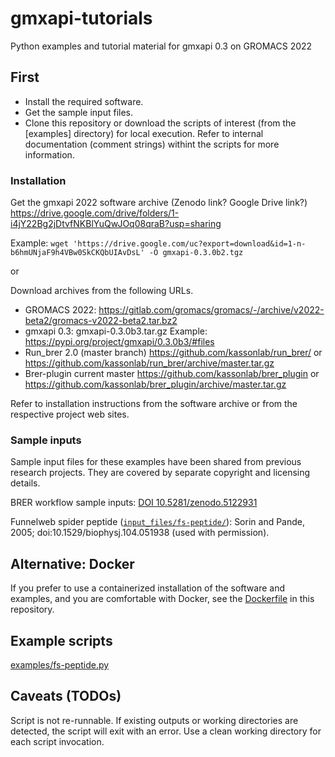 # gmxapi-tutorials
Python examples and tutorial material for gmxapi 0.3 on GROMACS 2022

## First

* Install the required software.
* Get the sample input files.
* Clone this repository or download the scripts of interest (from the [examples] directory) for local execution. Refer to internal documentation (comment strings) withint the scripts for more information.

### Installation

Get the gmxapi 2022 software archive (Zenodo link? Google Drive link?)
https://drive.google.com/drive/folders/1-i4jY22Bg2jDtvfNKBlYuQwJOq08qraB?usp=sharing

Example: `wget 'https://drive.google.com/uc?export=download&id=1-n-b6hmUNjaF9h4VBw0SkCKQbUIAvDsL' -O gmxapi-0.3.0b2.tgz`

or

Download archives from the following URLs.

* GROMACS 2022: https://gitlab.com/gromacs/gromacs/-/archive/v2022-beta2/gromacs-v2022-beta2.tar.bz2
* gmxapi 0.3: gmxapi-0.3.0b3.tar.gz
  Example: https://pypi.org/project/gmxapi/0.3.0b3/#files
* Run_brer 2.0 (master branch) https://github.com/kassonlab/run_brer/ or https://github.com/kassonlab/run_brer/archive/master.tar.gz
* Brer-plugin current master https://github.com/kassonlab/brer_plugin or https://github.com/kassonlab/brer_plugin/archive/master.tar.gz

Refer to installation instructions from the software archive or from the respective project web sites.

### Sample inputs

Sample input files for these examples have been shared from previous research projects. They are covered by separate copyright and licensing details.

BRER workflow sample inputs: [DOI 10.5281/zenodo.5122931](https://zenodo.org/record/5122931)

Funnelweb spider peptide ([`input_files/fs-peptide/`](input_files/fs-peptide/)):
Sorin and Pande, 2005; doi:10.1529/biophysj.104.051938 (used with permission).

## Alternative: Docker

If you prefer to use a containerized installation of the software and examples, and you are comfortable with Docker, see the [Dockerfile](Dockerfile) in this repository.

## Example scripts

[examples/fs-peptide.py](examples/fs-peptide.py)

## Caveats (TODOs)

Script is not re-runnable. If existing outputs or working directories are detected, the script will exit with an error. Use a clean working directory for each script invocation.

